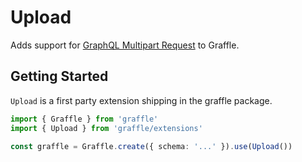 # Upload

<!--@include: @/_snippets/example-links/extension_upload.md-->

Adds support for [GraphQL Multipart Request](https://github.com/jaydenseric/graphql-multipart-request-spec) to Graffle.

## Getting Started

`Upload` is a first party extension shipping in the graffle package.

```ts twoslash
import { Graffle } from 'graffle'
import { Upload } from 'graffle/extensions'

const graffle = Graffle.create({ schema: '...' }).use(Upload())
```
